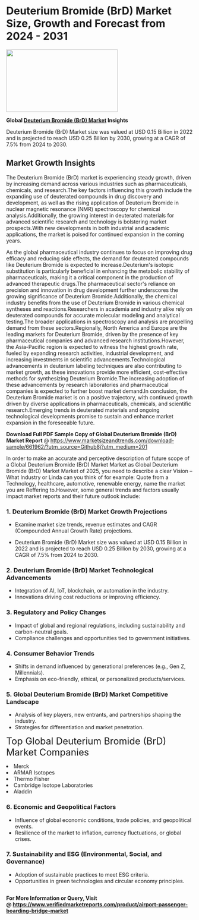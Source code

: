 <H1>Deuterium Bromide (BrD) Market Size, Growth and Forecast from 2024 - 2031</H1><img class="aligncenter size-medium wp-image-584254" src="https://thirdeyenews.in/wp-content/uploads/2024/09/Global-Market-Research-300x168.jpeg" alt="" width="300" height="168" /><p><strong>Global&nbsp;<a href="https://www.marketsizeandtrends.com/download-sample/661962/?utm_source=Github8j?utm_medium=201">Deuterium Bromide (BrD) Market</a> Insights</strong></p><p>Deuterium Bromide (BrD) Market size was valued at USD 0.15 Billion in 2022 and is projected to reach USD 0.25 Billion by 2030, growing at a CAGR of 7.5% from 2024 to 2030.</p><p><h2>Market Growth Insights</h2> <p>The Deuterium Bromide (BrD) market is experiencing steady growth, driven by increasing demand across various industries such as pharmaceuticals, chemicals, and research.The key factors influencing this growth include the expanding use of deuterated compounds in drug discovery and development, as well as the rising application of Deuterium Bromide in nuclear magnetic resonance (NMR) spectroscopy for chemical analysis.Additionally, the growing interest in deuterated materials for advanced scientific research and technology is bolstering market prospects.With new developments in both industrial and academic applications, the market is poised for continued expansion in the coming years.</p> <p>As the global pharmaceutical industry continues to focus on improving drug efficacy and reducing side effects, the demand for deuterated compounds like Deuterium Bromide is expected to increase.Deuterium's isotopic substitution is particularly beneficial in enhancing the metabolic stability of pharmaceuticals, making it a critical component in the production of advanced therapeutic drugs.The pharmaceutical sector's reliance on precision and innovation in drug development further underscores the growing significance of Deuterium Bromide.Additionally, the chemical industry benefits from the use of Deuterium Bromide in various chemical syntheses and reactions.Researchers in academia and industry alike rely on deuterated compounds for accurate molecular modeling and analytical testing.The broader applications in spectroscopy and analysis are propelling demand from these sectors.Regionally, North America and Europe are the leading markets for Deuterium Bromide, driven by the presence of key pharmaceutical companies and advanced research institutions.However, the Asia-Pacific region is expected to witness the highest growth rate, fueled by expanding research activities, industrial development, and increasing investments in scientific advancements.Technological advancements in deuterium labeling techniques are also contributing to market growth, as these innovations provide more efficient, cost-effective methods for synthesizing Deuterium Bromide.The increasing adoption of these advancements by research laboratories and pharmaceutical companies is expected to further boost market demand.In conclusion, the Deuterium Bromide market is on a positive trajectory, with continued growth driven by diverse applications in pharmaceuticals, chemicals, and scientific research.Emerging trends in deuterated materials and ongoing technological developments promise to sustain and enhance market expansion in the foreseeable future.</p> <p><span class=""><strong>Download Full PDF Sample Copy of Global Deuterium Bromide (BrD) Market Report</strong> @ <a href="https://www.marketsizeandtrends.com/download-sample/661962/?utm_source=Github8j?utm_medium=201" target="_blank">https://www.marketsizeandtrends.com/download-sample/661962/?utm_source=Github8j?utm_medium=201</a></span></p><p>In order to make an accurate and perceptive description of future scope of a Global&nbsp;Deuterium Bromide (BrD) Market Market as Global&nbsp;Deuterium Bromide (BrD) Market Market of 2025, you need to describe a clear Vision &ndash; What Industry or Linda can you think of for example: Quote from a Technology, healthcare, automotive, renewable energy, name the market you are Reffering to.However, some general trends and factors usually impact market reports and their future outlook include:</p><h3>1.&nbsp;<strong>Deuterium Bromide (BrD) Market Growth Projections</strong></h3><ul><li>Examine market size trends, revenue estimates and CAGR (Compounded Annual Growth Rate) projections.</li><li><p>Deuterium Bromide (BrD) Market size was valued at USD 0.15 Billion in 2022 and is projected to reach USD 0.25 Billion by 2030, growing at a CAGR of 7.5% from 2024 to 2030.</p></li></ul><h3>2.&nbsp;<strong>Deuterium Bromide (BrD) Market Technological Advancements</strong></h3><ul><li>Integration of AI, IoT, blockchain, or automation in the industry.</li><li>Innovations driving cost reductions or improving efficiency.</li></ul><h3>3.&nbsp;<strong>Regulatory and Policy Changes</strong></h3><ul><li>Impact of global and regional regulations, including sustainability and carbon-neutral goals.</li><li>Compliance challenges and opportunities tied to government initiatives.</li></ul><h3>4.&nbsp;<strong>Consumer Behavior Trends</strong></h3><ul><li>Shifts in demand influenced by generational preferences (e.g., Gen Z, Millennials).</li><li>Emphasis on eco-friendly, ethical, or personalized products/services.</li></ul><h3>5.&nbsp;<strong>Global Deuterium Bromide (BrD) Market Competitive Landscape</strong></h3><ul><li>Analysis of key players, new entrants, and partnerships shaping the industry.</li><li>Strategies for differentiation and market penetration.</li></ul><p data-pm-slice="1 1 []"><span style="color: inherit; font-family: inherit; font-size: 25px;">Top Global Deuterium Bromide (BrD) Market Companies</span></p><div class="" data-test-id=""><p><li>Merck</li><li> ARMAR Isotopes</li><li> Thermo Fisher</li><li> Cambridge Isotope Laboratories</li><li> Aladdin</li></p></div><h3>6.&nbsp;<strong>Economic and Geopolitical Factors</strong></h3><ul><li>Influence of global economic conditions, trade policies, and geopolitical events.</li><li>Resilience of the market to inflation, currency fluctuations, or global crises.</li></ul><h3>7.&nbsp;<strong>Sustainability and ESG (Environmental, Social, and Governance)</strong></h3><ul><li>Adoption of sustainable practices to meet ESG criteria.</li><li>Opportunities in green technologies and circular economy principles.</li></ul><h2><strong style="font-size: 14px;">For More Information or Query, Visit @&nbsp;</strong><a style="background-color: #ffffff; font-size: 14px;" href="https://www.marketsizeandtrends.com/report/deuterium-bromide-brd-market/" target="_blank">https://www.verifiedmarketreports.com/product/airport-passenger-boarding-bridge-market</a></h2>